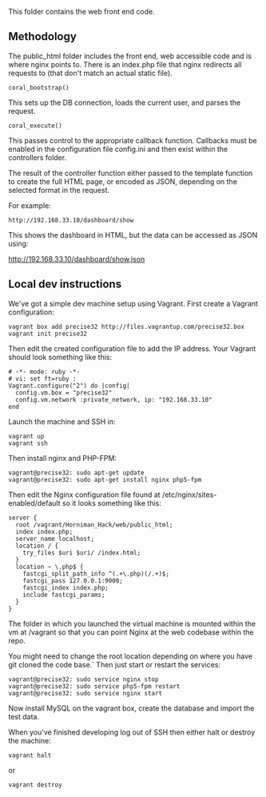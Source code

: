 This folder contains the web front end code.

## Methodology

The public_html folder includes the front end, web accessible code and is
where nginx points to. There is an index.php file that nginx redirects all
requests to (that don't match an actual static file).

    coral_bootstrap()

This sets up the DB connection, loads the current user, and parses the
request.

    coral_execute()

This passes control to the appropriate callback function. Callbacks must
be enabled in the configuration file config.ini and then exist within the
controllers folder.

The result of the controller function either passed to the template function
to create the full HTML page, or encoded as JSON, depending on the selected
format in the request.

For example:

    http://192.168.33.10/dashboard/show

This shows the dashboard in HTML, but the data can be accessed as JSON using:

   http://192.168.33.10/dashboard/show.json


## Local dev instructions

We've got a simple dev machine setup using Vagrant. First create a Vagrant
configuration:

    vagrant box add precise32 http://files.vagrantup.com/precise32.box
    vagrant init precise32

Then edit the created configuration file to add the IP address. Your Vagrant
should look something like this:

    # -*- mode: ruby -*-
    # vi: set ft=ruby :
    Vagrant.configure("2") do |config|
      config.vm.box = "precise32"
      config.vm.network :private_network, ip: "192.168.33.10"
    end

Launch the machine and SSH in:

    vagrant up
    vagrant ssh

Then install nginx and PHP-FPM:

    vagrant@precise32: sudo apt-get update
    vagrant@precise32: sudo apt-get install nginx php5-fpm

Then edit the Nginx configuration file found at
/etc/nginx/sites-enabled/default
so it looks something like this:

    server {
      root /vagrant/Horniman_Hack/web/public_html;
      index index.php;
      server_name localhost;
      location / {
        try_files $uri $uri/ /index.html;
      }
      location ~ \.php$ {
        fastcgi_split_path_info ^(.+\.php)(/.+)$;
        fastcgi_pass 127.0.0.1:9000;
        fastcgi_index index.php;
        include fastcgi_params;
      }
    }

The folder in which you launched the virtual machine is mounted within the
vm at /vagrant so that you can point Nginx at the web codebase within the repo.

You might need to change the root location depending on where you have git
cloned the code base.`
Then just start or restart the services:

    vagrant@precise32: sudo service nginx stop
    vagrant@precise32: sudo service php5-fpm restart
    vagrant@precise32: sudo service nginx start

Now install MySQL on the vagrant box, create the database and import the test data.

When you've finished developing log out of SSH then either halt or destroy the machine:

    vagrant halt

or

    vagrant destroy







